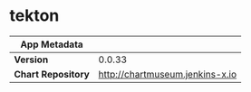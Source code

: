 # tekton

|App Metadata||
|---|---|
| **Version** | 0.0.33 |
| **Chart Repository** | http://chartmuseum.jenkins-x.io |
